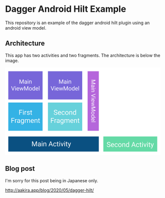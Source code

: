 # Dagger Android Hilt Example

This repository is an example of the dagger android hilt plugin using an android view model.

## Architecture

This app has two activities and two fragments.
The architecture is below the image.

![ExampleArchitecture](/art/dagger-example-architecture.jpg)

## Blog post

I'm sorry for this post being in Japanese only.

http://aakira.app/blog/2020/05/dagger-hilt/
